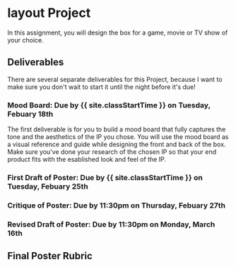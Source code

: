 # layout Project

In this assignment, you will design the box for a game, movie or TV show of your choice.

## Deliverables

There are several separate deliverables for this Project, because I want to make sure you don't wait to start it until the night before it's due!

### Mood Board: Due by {{ site.classStartTime }} on Tuesday, Febuary 18th

The first deliverable is for you to build a mood board that fully captures the tone and the aesthetics of the IP you chose. You will use the mood board as a visual reference and guide while designing the front and back of the box. Make sure you've done your research of the chosen IP so that your end product fits with the esablished look and feel of the IP.

### First Draft of Poster: Due by {{ site.classStartTime }} on Tuesday, Febuary 25th

### Critique of Poster: Due by 11:30pm on Thursday, Febuary 27th

### Revised Draft of Poster: Due by 11:30pm on Monday, March 16th

## Final Poster Rubric

